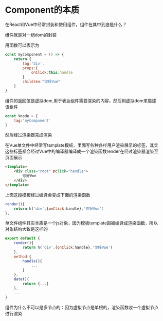 # Component的本质

 在React和Vue中经常封装和使用组件，组件在其中到底是什么？

组件就是对一组dom的封装

用函数可以表示为

``` js
const myComponent = () => {
    return {
        tag:'div',
        props:{
            onClick:this.handle
        }
        children:"你好Vue"
    }
}
```

组件的返回值是虚拟dom,用于表达组件需要渲染的内容，然后用虚拟dom来描述该组件

``` js
const Vnode = {
    tag:'myComponent'
}
```

然后经过渲染器完成渲染

在Vue单文件中经常写template模板，里面写各种各样用户渲染展示的标签，其实这些标签都会经过Vue中的编译器编译成一个渲染函数render在经过渲染器渲染至页面展示

``` html
<template>
    <div class="root" @click="handle">
        你好Vue
    </div>
</template>
```

上面这段模板经过编译会变成下面的渲染函数

``` js
render(){
	return h('div',{onClick:handle},'你好Vue')
},
```

单文件组件其实本质是一个js对象，因为模板template回被编译成渲染函数，所以对象结构大致是这样的

``` js
export default {
    render(){
        return h('div',{onClick:handle},'你好Vue')
    },
    method:{
        handle(){
            ...
        }
    },
    date(){
        return {...}
    },
    ...
}
```

组件为什么不可以是多节点的：因为虚拟节点是单根的，渲染函数收一个虚拟节点进行渲染
